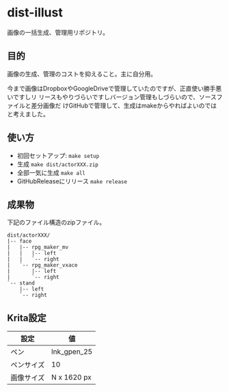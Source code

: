 dist-illust
================================================================================

画像の一括生成、管理用リポジトリ。

目的
--------------------------------------------------------------------------------

画像の生成、管理のコストを抑えること。主に自分用。

今まで画像はDropboxやGoogleDriveで管理していたのですが、正直使い勝手悪いですしリ
リースもやりづらいですしバージョン管理もしづらいので、ソースファイルと差分画像だ
けGitHubで管理して、生成はmakeからやればよいのではと考えました。

使い方
--------------------------------------------------------------------------------

- 初回セットアップ: `make setup`
- 生成 `make dist/actorXXX.zip`
- 全部一気に生成 `make all`
- GitHubReleaseにリリース `make release`

成果物
--------------------------------------------------------------------------------

下記のファイル構造のzipファイル。

    dist/actorXXX/
    |-- face
    |   |-- rpg_maker_mv
    |   |   |-- left
    |   |   `-- right
    |   `-- rpg_maker_vxace
    |       |-- left
    |       `-- right
    `-- stand
        |-- left
        `-- right

Krita設定
--------------------------------------------------------------------------------

| 設定       | 値          |
|------------|-------------|
| ペン       | lnk_gpen_25 |
| ペンサイズ | 10          |
| 画像サイズ | N x 1620 px |

